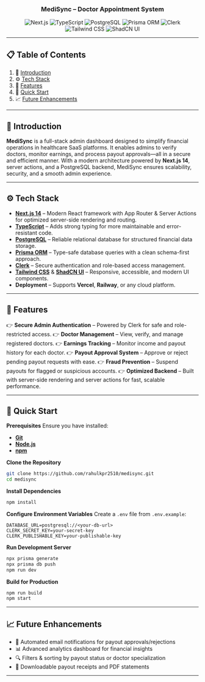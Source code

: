 <div align="center">
  <h3 align="center">MediSync – Doctor Appointment System</h3>
  <div>
    <img src="https://img.shields.io/badge/-Next.js-black?style=for-the-badge&logo=next.js&logoColor=white" alt="Next.js" />
    <img src="https://img.shields.io/badge/-TypeScript-black?style=for-the-badge&logo=typescript&logoColor=white&color=3178C6" alt="TypeScript" />
    <img src="https://img.shields.io/badge/-PostgreSQL-black?style=for-the-badge&logo=postgresql&logoColor=white&color=4169E1" alt="PostgreSQL" />
    <img src="https://img.shields.io/badge/-Prisma-black?style=for-the-badge&logo=prisma&logoColor=white&color=2D3748" alt="Prisma ORM" />
    <img src="https://img.shields.io/badge/-Clerk-black?style=for-the-badge&logo=clerk&logoColor=white&color=3B82F6" alt="Clerk" />
    <img src="https://img.shields.io/badge/-TailwindCSS-black?style=for-the-badge&logo=tailwindcss&logoColor=white&color=06B6D4" alt="Tailwind CSS" />
    <img src="https://img.shields.io/badge/-ShadCN_UI-black?style=for-the-badge&logoColor=white&color=0F172A" alt="ShadCN UI" />
  </div>
</div>

---

## 📋 <a name="table">Table of Contents</a>

1. 🤖 [Introduction](#introduction)
2. ⚙️ [Tech Stack](#tech-stack)
3. 🔋 [Features](#features)
4. 🤸 [Quick Start](#quick-start)
5. 📈 [Future Enhancements](#future-enhancements)

---

## <a name="introduction">🤖 Introduction</a>

**MediSync** is a full-stack admin dashboard designed to simplify financial operations in healthcare SaaS platforms.
It enables admins to verify doctors, monitor earnings, and process payout approvals—all in a secure and efficient manner.
With a modern architecture powered by **Next.js 14**, server actions, and a PostgreSQL backend, MediSync ensures scalability, security, and a smooth admin experience.

---

## <a name="tech-stack">⚙️ Tech Stack</a>

* **[Next.js 14](https://nextjs.org/)** – Modern React framework with App Router & Server Actions for optimized server-side rendering and routing.
* **[TypeScript](https://www.typescriptlang.org/)** – Adds strong typing for more maintainable and error-resistant code.
* **[PostgreSQL](https://www.postgresql.org/)** – Reliable relational database for structured financial data storage.
* **[Prisma ORM](https://www.prisma.io/)** – Type-safe database queries with a clean schema-first approach.
* **[Clerk](https://clerk.dev/)** – Secure authentication and role-based access management.
* **[Tailwind CSS](https://tailwindcss.com/)** & **[ShadCN UI](https://ui.shadcn.com/)** – Responsive, accessible, and modern UI components.
* **Deployment** – Supports **Vercel**, **Railway**, or any cloud platform.

---

## <a name="features">🔋 Features</a>

👉 **Secure Admin Authentication** – Powered by Clerk for safe and role-restricted access.
👉 **Doctor Management** – View, verify, and manage registered doctors.
👉 **Earnings Tracking** – Monitor income and payout history for each doctor.
👉 **Payout Approval System** – Approve or reject pending payout requests with ease.
👉 **Fraud Prevention** – Suspend payouts for flagged or suspicious accounts.
👉 **Optimized Backend** – Built with server-side rendering and server actions for fast, scalable performance.

---

## <a name="quick-start">🤸 Quick Start</a>

**Prerequisites**
Ensure you have installed:

* **[Git](https://git-scm.com/)**
* **[Node.js](https://nodejs.org/)**
* **[npm](https://www.npmjs.com/)**

**Clone the Repository**

```bash
git clone https://github.com/rahulkpr2510/medisync.git
cd medisync
```

**Install Dependencies**

```bash
npm install
```

**Configure Environment Variables**
Create a `.env` file from `.env.example`:

```env
DATABASE_URL=postgresql://<your-db-url>
CLERK_SECRET_KEY=your-secret-key
CLERK_PUBLISHABLE_KEY=your-publishable-key
```

**Run Development Server**

```bash
npx prisma generate
npx prisma db push
npm run dev
```

**Build for Production**

```bash
npm run build
npm start
```

---

## <a name="future-enhancements">📈 Future Enhancements</a>

* 🔄 Automated email notifications for payout approvals/rejections
* 📊 Advanced analytics dashboard for financial insights
* 🔍 Filters & sorting by payout status or doctor specialization
* 🧾 Downloadable payout receipts and PDF statements

---
